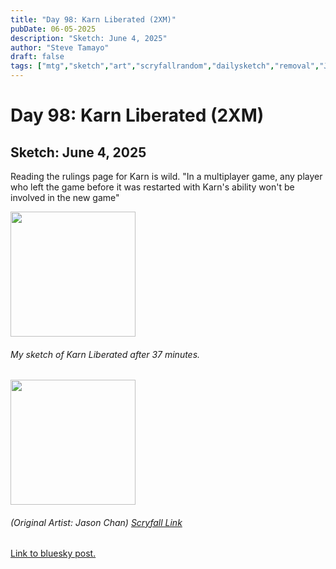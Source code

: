 ```yaml
---
title: "Day 98: Karn Liberated (2XM)"
pubDate: 06-05-2025
description: "Sketch: June 4, 2025"
author: "Steve Tamayo"
draft: false
tags: ["mtg","sketch","art","scryfallrandom","dailysketch","removal","Jason Chan"]
---
```

# Day 98: Karn Liberated (2XM)
## Sketch: June 4, 2025


Reading the rulings page for Karn is wild. "In a multiplayer game, any player who left the game before it was restarted with Karn's ability won't be involved in the new game"


<img src="https://cdn.bsky.app/img/feed_fullsize/plain/did:plc:vlb3baqyfxfheceuqyubujfl/bafkreifh42f4axqa3o7xoues3gmfg372wqu5vu4eek5egqtag32sivcdpi@jpeg" height="200">


###### My sketch of Karn Liberated after 37 minutes.
<img src="https://cards.scryfall.io/large/front/4/b/4b0c6662-4dde-40a2-97e0-0318478c0367.jpg?1599705787" height="200">


###### (Original Artist: Jason Chan) [Scryfall Link](https://scryfall.com/card/2xm/1/karn-liberated)


[Link to bluesky post.](https://bsky.app/profile/sorocoroto.bsky.social/post/3lqvyt5xw3226)